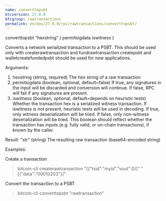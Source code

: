 ```yaml
---
name: converttopsbt
btcversion: 27.0.0
btcgroup: rawtransactions
permalink: en/doc/27.0.0/rpc/rawtransactions/converttopsbt/
---
```


converttopsbt "hexstring" ( permitsigdata iswitness )

Converts a network serialized transaction to a PSBT. This should be used only with createrawtransaction and fundrawtransaction
createpsbt and walletcreatefundedpsbt should be used for new applications.

Arguments:
1. hexstring        (string, required) The hex string of a raw transaction
2. permitsigdata    (boolean, optional, default=false) If true, any signatures in the input will be discarded and conversion
                    will continue. If false, RPC will fail if any signatures are present.
3. iswitness        (boolean, optional, default=depends on heuristic tests) Whether the transaction hex is a serialized witness transaction.
                    If iswitness is not present, heuristic tests will be used in decoding.
                    If true, only witness deserialization will be tried.
                    If false, only non-witness deserialization will be tried.
                    This boolean should reflect whether the transaction has inputs
                    (e.g. fully valid, or on-chain transactions), if known by the caller.

Result:
"str"    (string) The resulting raw transaction (base64-encoded string)

Examples:

Create a transaction
> bitcoin-cli createrawtransaction "[{\"txid\":\"myid\",\"vout\":0}]" "[{\"data\":\"00010203\"}]"

Convert the transaction to a PSBT
> bitcoin-cli converttopsbt "rawtransaction"


